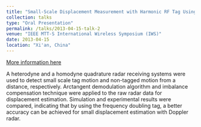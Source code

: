 ```yaml
---
title: "Small-Scale Displacement Measurement with Harmonic RF Tag Using Doppler Radar"
collection: talks
type: "Oral Presentation"
permalink: /talks/2013-04-15-talk-2
venue: "IEEE MTT-S International Wireless Symposium (IWS)"
date: 2013-04-15
location: "Xi'an, China"
---
```


[More information here](https://www.researchgate.net/publication/261273616_Small-scale_displacement_measurement_with_passive_harmonic_RF_tag_using_Doppler_radar?_sg=6zc9ssjoVpNbCujJrwgOzG7hcM50Pv_zvvT9DBbpLNa8ZJ0qfBsIDxIKg3PVLr39fsTkRJTZrzmvKMjYyx8EHiexlydAWNTsWgWqQwaG.u5EZSl-JP1Eo93ejK7Nz5tMuXcaHaLYSPbyoYvML1gnS2BK5INv5ZA7RbFzs54-BGJZswnoSFSX5z3GdiTODtA)

A heterodyne and a homodyne quadrature radar receiving systems were used to detect small scale tag motion and non-tagged motion from a distance, respectively. Arctangent demodulation algorithm and imbalance compensation technique were applied to the raw radar data for displacement estimation. Simulation and experimental results were compared, indicating that by using the frequency doubling tag, a better accuracy can be achieved for small displacement estimation with Doppler radar.

